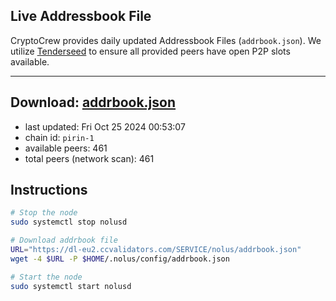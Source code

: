 ## Live Addressbook File

CryptoCrew provides daily updated Addressbook Files (`addrbook.json`). We utilize [Tenderseed](https://github.com/binaryholdings/tenderseed) to ensure all provided peers have open P2P slots available.

---
**Download: [addrbook.json](https://dl-eu2.ccvalidators.com/SERVICE/nolus/addrbook.json)**
---

- last updated: Fri Oct 25 2024 00:53:07
- chain id: `pirin-1`
- available peers: 461
- total peers (network scan): 461

## Instructions
```sh
# Stop the node
sudo systemctl stop nolusd

# Download addrbook file
URL="https://dl-eu2.ccvalidators.com/SERVICE/nolus/addrbook.json"
wget -4 $URL -P $HOME/.nolus/config/addrbook.json

# Start the node
sudo systemctl start nolusd
```
